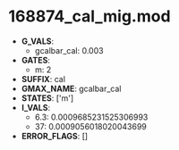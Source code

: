 # 168874_cal_mig.mod

- **G_VALS**:
  - gcalbar_cal: 0.003
- **GATES**:
  - m: 2
- **SUFFIX**: cal
- **GMAX_NAME**: gcalbar_cal
- **STATES**: ['m']
- **I_VALS**:
  - 6.3: 0.0009685231525306993
  - 37: 0.0009056018020043699
- **ERROR_FLAGS**: []
